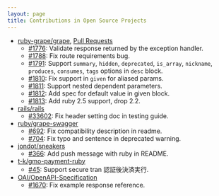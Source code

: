 ```yaml
---
layout: page
title: Contributions in Open Source Projects
---
```


* [ruby-grape/grape](https://github.com/ruby-grape/grape), [Pull Requests](https://github.com/ruby-grape/grape/pulls?utf8=%E2%9C%93&q=is%3Apr+author%3Adarren987469+)
  * [#1776](https://github.com/ruby-grape/grape/pull/1776): Validate response returned by the exception handler.
  * [#1788](https://github.com/ruby-grape/grape/pull/1788): Fix route requirements bug.
  * [#1791](https://github.com/ruby-grape/grape/pull/1791): Support `summary`, `hidden`, `deprecated`, `is_array`, `nickname`, `produces`, `consumes`, `tags` options in `desc` block.
  * [#1810](https://github.com/ruby-grape/grape/pull/1810): Fix support in `given` for aliased params.
  * [#1811](https://github.com/ruby-grape/grape/pull/1811): Support nested dependent parameters.
  * [#1812](https://github.com/ruby-grape/grape/pull/1812): Add spec for default value in given block.
  * [#1813](https://github.com/ruby-grape/grape/pull/1813): Add ruby 2.5 support, drop 2.2.
* [rails/rails](https://github.com/rails/rails)
  * [#33602](https://github.com/rails/rails/pull/33602): Fix header setting doc in testing guide.
* [ruby/grape-swagger](https://github.com/ruby-grape/grape-swagger)
  * [#692](https://github.com/ruby-grape/grape-swagger/pull/692): Fix compatibility description in readme.
  * [#704](https://github.com/ruby-grape/grape-swagger/pull/704): Fix typo and sentence in deprecated warning.
* [jondot/sneakers](https://github.com/jondot/sneakers)
  * [#366](https://github.com/jondot/sneakers/pull/366): Add push message with ruby in README.
* [t-k/gmo-payment-ruby](https://github.com/t-k/gmo-payment-ruby)
  * [#45](https://github.com/t-k/gmo-payment-ruby/pull/45): Support secure tran 認証後決済実行.
* [OAI/OpenAPI-Specification](https://github.com/OAI/OpenAPI-Specification)
  * [#1670](https://github.com/OAI/OpenAPI-Specification/pull/1670): Fix example response reference.
